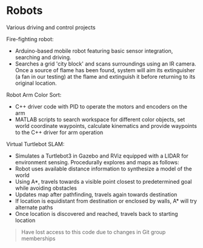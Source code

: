 # Robots
Various driving and control projects

Fire-fighting robot:
- Arduino-based mobile robot featuring basic sensor integration, searching and driving. 
- Searches a grid 'city block' and scans surroundings using an IR camera. Once a source of flame has been found, system will aim its extinguisher 
(a fan in our testing) at the flame and extinguish it before returning to its original location.

Robot Arm Color Sort:
- C++ driver code with PID to operate the motors and encoders on the arm
- MATLAB scripts to search workspace for different color objects, set world coordinate waypoints, calculate kinematics and provide waypoints to 
the C++ driver for arm operation

Virtual Turtlebot SLAM:
- Simulates a Turtlebot3 in Gazebo and RViz equipped with a LIDAR for environment sensing. Procedurally explores and maps as follows:
- Robot uses available distance information to synthesize a model of the world
- Using A*, travels towards a visible point closest to predetermined goal while avoiding obstacles
- Updates map after pathfinding, travels again towards destination
- If location is equidistant from destination or enclosed by walls, A* will try alternate paths
- Once location is discovered and reached, travels back to starting location
> Have lost access to this code due to changes in Git group memberships 
